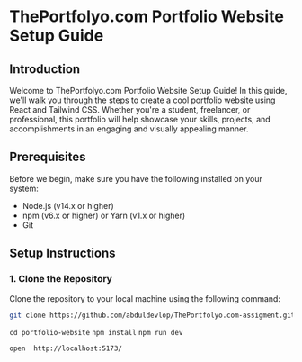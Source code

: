# ThePortfolyo.com Portfolio Website Setup Guide

## Introduction

Welcome to ThePortfolyo.com Portfolio Website Setup Guide! In this guide, we'll walk you through the steps to create a cool portfolio website using React and Tailwind CSS. Whether you're a student, freelancer, or professional, this portfolio will help showcase your skills, projects, and accomplishments in an engaging and visually appealing manner.

## Prerequisites

Before we begin, make sure you have the following installed on your system:

- Node.js (v14.x or higher)
- npm (v6.x or higher) or Yarn (v1.x or higher)
- Git

## Setup Instructions

### 1. Clone the Repository

Clone the repository to your local machine using the following command:

```bash
git clone https://github.com/abduldevlop/ThePortfolyo.com-assigment.git
```

`cd portfolio-website`
`npm install`
`npm run dev`

```bash
open  http://localhost:5173/
```

